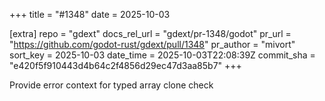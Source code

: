 +++
title = "#1348"
date = 2025-10-03

[extra]
repo = "gdext"
docs_rel_url = "gdext/pr-1348/godot"
pr_url = "https://github.com/godot-rust/gdext/pull/1348"
pr_author = "mivort"
sort_key = 2025-10-03
date_time = 2025-10-03T22:08:39Z
commit_sha = "e420f5f910443d4b64c2f4856d29ec47d3aa85b7"
+++

Provide error context for typed array clone check
